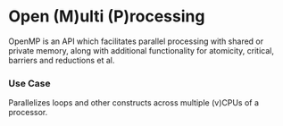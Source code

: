 # Open (M)ulti (P)rocessing
OpenMP is an API which facilitates parallel processing with shared or private memory, along with additional functionality for atomicity, critical, barriers and reductions et al.

### Use Case
Parallelizes loops and other constructs across multiple (v)CPUs of a processor.
